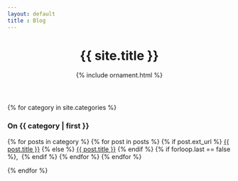 ```yaml
---
layout: default
title : Blog
---
```

<div class="container main">
  <div class="row">
    <header>
      <div>
        <center><h1>{{ site.title }}</h1></center>
      </div>
      <center>
        <span class="big-ornament">{% include ornament.html %}</span>
      </center>
    </header>
  </div>

  <div class="row">
    <div class="col-md-1"></div>
    <div class="col-md-8 offset-md-1">
      {% for category in site.categories %}
        <h3>On {{ category | first }}</h3>
        <p>
          {% for posts in category %}
            {% for post in posts %}
                {% if post.ext_url %}
                  <a href="{{ post.ext_url }}">{{ post.title }}</a>
                {% else %}
                  <a href="{{ post.url | prepend: site.baseurl }}">{{ post.title }}</a>
                {% endif %}
                {% if forloop.last == false %},&nbsp;&nbsp;{% endif %}
            {% endfor %}
          {% endfor %}
        </p>
      {% endfor %}
    </div>
  </div>
</div>